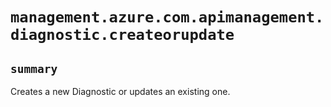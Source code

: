 # `management.azure.com.apimanagement.diagnostic.createorupdate`

## `summary`
Creates a new Diagnostic or updates an existing one.


